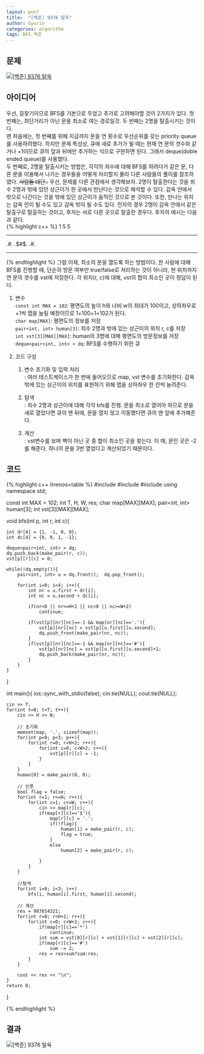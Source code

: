 ```yaml
---
layout: post
title:  "[백준] 9376 탈옥"
author: Gyurin
categories: algorithm
tags: BFS 백준
---
```



## 문제
<a href="https://www.acmicpc.net/problem/9376" target="blank">
  <img src="{{site.baseurl}}/assets/algorithm/BOJ-9376-problem.png" title="[백준] 9376 탈옥">
</a>

## 아이디어
우선, 길찾기이므로 BFS를 기본으로 두었고 추가로 고려해야할 것이 2가지가 있다. 첫 번째는, 최단거리가 아닌 문을 최소로 여는 경로일것. 두 번째는 2명을 탈출시키는 것이다.<br>
맨 처음에는, 첫 번째를 위해 지금까지 문을 연 횟수로 우선순위를 갖는 priority queue를 사용하려했다. 하지만 문제 특성상, 큐에 새로 추가가 될 때는 현재 연 문의 갯수와 같거나 +1이므로 큐의 앞과 뒤에만 추가하는 식으로 구현하면 된다. 그래서 deque(doble ended queue)를 사용했다.<br>
두 번째로, 2명을 탈출시키는 방법은, 각각의 죄수에 대해 BFS를 하려다가 같은 문, 다른 문을 이용해서 나가는 경우들을 어떻게 처리할지 몰라 다른 사람들의 풀이를 참조하였다. ~~사람들 대단..~~ 우선, 문제를 다른 관점에서 생각해보자. 2명이 탈출한다는 것을 죄수 2명과 밖에 있던 상근이가 한 곳에서 만난다는 것으로 해석할 수 있다. 감옥 안에서 밖으로 나간다는 것을 밖에 있던 상근이가 움직인 것으로 본 것이다. 또한, 만나는 위치는 감옥 안이 될 수도 있고 감옥 밖이 될 수도 있다. 전자의 경우 2명이 감옥 안에서 같은 탈출구로 탈출하는 것이고, 후자는 서로 다른 곳으로 탈출한 경우다. 후자의 예시는 다음과 같다.<br>
{% highlight c++ %}
1
5 5
*****
*.#.*
.$#$.
*.#.*
*****
{% endhighlight %}
그럼 이제, 최소의 문을 열도록 하는 방법이다. 한 사람에 대해 BFS를 진행할 때, 단순히 방문 여부만 true/false로 처리하는 것이 아니라, 현 위치까지 연 문의 갯수를 vst에 저장한다. 각 위치(r, c)에 대해, vst의 합이 최소인 곳이 정답이 된다.


1. 변수 <br>
    `const int MAX = 102`: 평면도의 높이 h와 너비 w의 최대가 100이고, 상하좌우로 +1씩 맵을 늘릴 예정이므로 1+100+1=102가 된다.<br>
    `char map[MAX]`: 평면도의 정보를 저장<br>
    `pair<int, int> human[3]`: 죄수 2명과 밖에 있는 상근이의 위치 r, c를 저장 <br>
    `int vst[3][MAX][MAX]`: human의 3명에 대해 평면도의 방문정보를 저장<br>
    `deque<pair<int, int> > dq`: BFS를 수행하기 위한 큐<br>

2. 코드 구성<br>
    1) 변수 초기화 및 입력 처리<br>
        : 여러 테스트케이스가 한 번에 들어오므로 map, vst 변수를 초기화한다. 감옥 밖에 있는 상근이의 위치를 표현하기 위해 맵을 상하좌우 한 칸씩 늘려준다.<br>
        
    2) 탐색<br>
        : 죄수 2명과 상근이에 대해 각각 bfs를 진행. 문을 최소로 열어야 하므로 문을 새로 열었다면 큐의 맨 뒤에, 문을 열지 않고 이동했다면 큐의 맨 앞에 추가해준다.<br>
        
    3) 계산<br>
        : vst변수를 보며 벽이 아닌 곳 중 합이 최소인 곳을 찾는다. 이 때, 문인 곳은 -2를 해준다. 하나의 문을 3번 열었다고 계산되었기 때문이다.<br>

    
## 코드
{% highlight c++ linenos=table %}
#include <iostream>
#include <deque>
#include <cstring>
using namespace std;

const int MAX = 102;
int T, H, W, res;
char map[MAX][MAX];
pair<int, int> human[3];
int vst[3][MAX][MAX];

void bfs(int p, int r, int c){
    
    int dr[4] = {1, -1, 0, 0};
    int dc[4] = {0, 0, 1, -1};

    deque<pair<int, int> > dq;
    dq.push_back(make_pair(r, c));
    vst[p][r][c] = 0;

    while(!dq.empty()){
        pair<int, int> u = dq.front();  dq.pop_front();
        
        for(int i=0; i<4; i++){
            int nr = u.first + dr[i];
            int nc = u.second + dc[i];

            if(nr<0 || nr>=H+2 || nc<0 || nc>=W+2)
                continue;

            if(vst[p][nr][nc]==-1 && map[nr][nc]=='.'){
                vst[p][nr][nc] = vst[p][u.first][u.second];
                dq.push_front(make_pair(nr, nc));
            }
            if(vst[p][nr][nc]==-1 && map[nr][nc]=='#'){
                vst[p][nr][nc] = vst[p][u.first][u.second]+1;
                dq.push_back(make_pair(nr, nc));
            }
        }
    }
}

int main(){
    ios::sync_with_stdio(false);
    cin.tie(NULL);  cout.tie(NULL);

    cin >> T;
    for(int t=0; t<T; t++){
        cin >> H >> W;

        // 초기화
        memset(map, '.', sizeof(map));
        for(int p=0; p<3; p++){
            for(int r=0; r<H+2; r++){
                for(int c=0; c<W+2; c++){
                    vst[p][r][c] = -1;
                }
            }
        }
        human[0] = make_pair(0, 0);

        // 인풋
        bool flag = false;
        for(int r=1; r<=H; r++){
            for(int c=1; c<=W; c++){
                cin >> map[r][c];
                if(map[r][c]=='$'){
                    map[r][c] = '.';
                    if(!flag){
                        human[1] = make_pair(r, c);
                        flag = true;
                    }
                    else
                        human[2] = make_pair(r, c);

                }
            }
        }
        
        //탐색
        for(int i=0; i<3; i++)
            bfs(i, human[i].first, human[i].second);
    
        // 계산
        res = 987654321;
        for(int r=0; r<H+2; r++){
            for(int c=0; c<W+2; c++){
                if(map[r][c]=='*')
                    continue;
                int sum = vst[0][r][c] + vst[1][r][c] + vst[2][r][c];
                if(map[r][c]=='#')
                    sum -= 2;
                res = res>sum?sum:res;
            }
        }
    
        cout << res << "\n";
    }
    return 0;
}

{% endhighlight %}

## 결과
<img src="{{site.baseurl}}/assets/algorithm/BOJ-9376-result.png" title="[백준] 9376 탈옥"><br><br>
